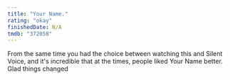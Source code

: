 ```yaml
---
title: "Your Name."
rating: "okay"
finishedDate: N/A
tmdb: "372058"
---
```


From the same time you had the choice between watching this and Silent Voice, and it's incredible that at the times, people liked Your Name better. Glad things changed
